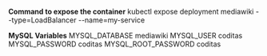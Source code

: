 **Command to expose the container**
kubectl expose deployment mediawiki --type=LoadBalancer --name=my-service

**MySQL Variables**
MYSQL_DATABASE mediawiki
MYSQL_USER coditas
MYSQL_PASSWORD coditas
MYSQL_ROOT_PASSWORD coditas